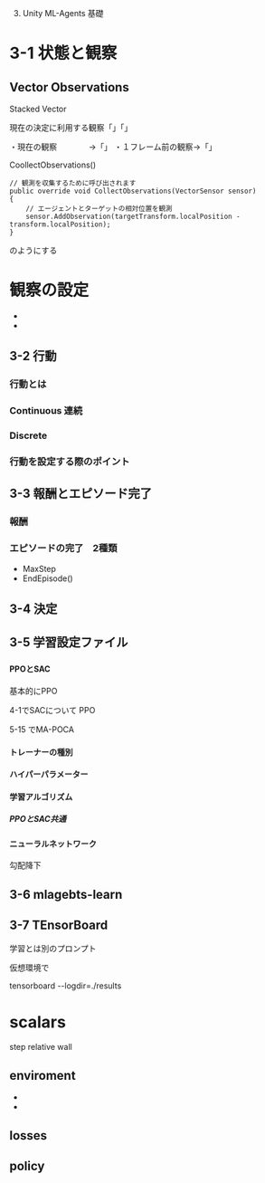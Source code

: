 3. Unity ML-Agents 基礎 

# 3-1 状態と観察


## Vector Observations

Stacked Vector


現在の決定に利用する観察「」「」

・現在の観察　　　　→「」
・１フレーム前の観察→「」


CoollectObservations()


    // 観測を収集するために呼び出されます
    public override void CollectObservations(VectorSensor sensor)
    {
        // エージェントとターゲットの相対位置を観測
        sensor.AddObservation(targetTransform.localPosition - transform.localPosition);
    }



のようにする


# 観察の設定

+ 

+ 




## 3-2 行動

### 行動とは




### Continuous 連続


### Discrete


### 行動を設定する際のポイント


## 3-3 報酬とエピソード完了

### 報酬


####

####



### エピソードの完了　2種類
+ MaxStep
+ EndEpisode()


## 3-4 決定


## 3-5 学習設定ファイル

### 

#### PPOとSAC

基本的にPPO

4-1でSACについて
PPO




5-15 でMA-POCA




#### トレーナーの種別



#### ハイパーパラメーター


#### 学習アルゴリズム

##### PPOとSAC共通


#### ニューラルネットワーク

勾配降下


## 3-6 mlagebts-learn



## 3-7 TEnsorBoard

学習とは別のプロンプト



仮想環境で

tensorboard --logdir=./results


# scalars


step
relative
wall



## enviroment
+ 
+ 

## losses
## policy



